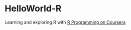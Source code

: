 # HelloWorld-R
Learning and exploring R with [R Programming on Coursera](https://www.coursera.org/learn/r-programming/)
